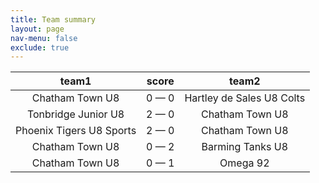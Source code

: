 ```yaml
---
title: Team summary
layout: page
nav-menu: false
exclude: true
---
```




|          team1           |    score    |           team2           |
|:------------------------:|:-----------:|:-------------------------:|
|     Chatham Town U8      | 0 &mdash; 0 | Hartley de Sales U8 Colts |
|   Tonbridge Junior U8    | 2 &mdash; 0 |      Chatham Town U8      |
| Phoenix Tigers U8 Sports | 2 &mdash; 0 |      Chatham Town U8      |
|     Chatham Town U8      | 0 &mdash; 2 |     Barming Tanks U8      |
|     Chatham Town U8      | 0 &mdash; 1 |         Omega 92          |

 <br /><br /><br />